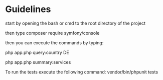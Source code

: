 # Guidelines
start by opening the bash or cmd to the root directory of the project 

then type  composer require symfony/console

then you can execute the commands by typing:

php app.php query:country DE

php app.php summary:services


To run the tests execute the following command:
vendor/bin/phpunit tests 
